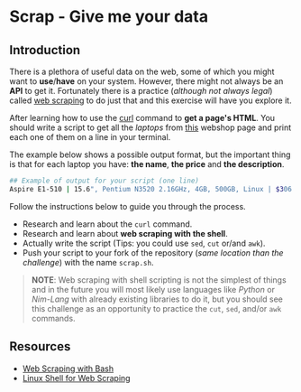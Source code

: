 # Scrap - Give me your data

## Introduction

There is a plethora of useful data on the web, some of which you might want to **use**/**have** on your system. However, there might not always be an **API** to get it. Fortunately there is a practice (_although not always legal_) called [web scraping](https://www.techopedia.com/definition/5212/web-scraping) to do just that and this exercise will have you explore it.

After learning how to use the [curl](https://curl.haxx.se/) command to **get a page's HTML**. You should write a script to get all the _laptops_ from [this](https://webscraper.io/test-sites/e-commerce/allinone/computers/laptops) webshop page and print each one of them on a line in your terminal. 

The example below shows a possible output format, but the important thing is that for each laptop you have: **the name**, **the price** and **the description**.

``` bash
## Example of output for your script (one line)
Aspire E1-510 | 15.6", Pentium N3520 2.16GHz, 4GB, 500GB, Linux | $306.99
```

Follow the instructions below to guide you through the process.

- Research and learn about the `curl` command.
- Research and learn about **web scraping with the shell**.
- Actually write the script (Tips: you could use `sed`, `cut` or/and `awk`).
- Push your script to your fork of the repository (_same location than the challenge_) with the name `scrap.sh`.

> **NOTE**: Web scraping with shell scripting is not the simplest of things and in the future you will most likely use languages like _Python_ or _Nim-Lang_ with already existing libraries to do it, but you should see this challenge as an opportunity to practice the `cut`, `sed`, and/or `awk` commands.

## Resources

* [Web Scraping with Bash](https://medium.com/@LiliSousa/web-scraping-with-bash-690e4ee7f98d)
* [Linux Shell for Web Scraping](https://www.joyofdata.de/blog/using-linux-shell-web-scraping/)
